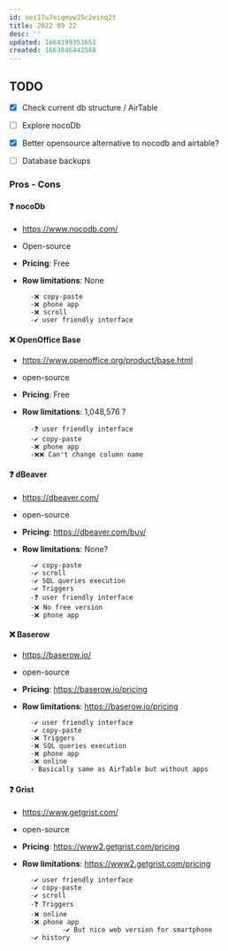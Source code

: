 ```yaml
---
id: oei17u7eiqmyw25c2einq2t
title: 2022 09 22
desc: ''
updated: 1664199353651
created: 1663846442568
---
```

## TODO

- [x]    Check current db structure / AirTable
- [ ]    Explore nocoDb
- [x]    Better opensource alternative to nocodb and airtable?
- [ ]    Database backups


### Pros - Cons

#### ❓ nocoDb

* https://www.nocodb.com/
* Open-source
* **Pricing**: Free
* **Row limitations**: None

        -❌ copy-paste
        -❌ phone app
        -❌ scroll
        -✔️ user friendly interface

#### ❌ OpenOffice Base

* https://www.openoffice.org/product/base.html
* open-source      
* **Pricing**: Free
* **Row limitations**: 1,048,576 ?

        -❓ user friendly interface
        -✔️ copy-paste
        -❌ phone app
        -❌❌ Can't change column name 

#### ❓ dBeaver

* https://dbeaver.com/
* open-source
* **Pricing**: https://dbeaver.com/buy/
* **Row limitations**: None?

        -✔️ copy-paste
        -✔️ scroll
        -✔️ SQL queries execution
        -✔️ Triggers
        -❓ user friendly interface
        -❌ No free version
        -❌ phone app

#### ❌ Baserow

* https://baserow.io/
* open-source
* **Pricing**: https://baserow.io/pricing
* **Row limitations**: https://baserow.io/pricing

        -✔️ user friendly interface
        -✔️ copy-paste
        -❌ Triggers
        -❌ SQL queries execution 
        -❌ phone app
        -❌ online
        - Basically same as AirTable but without apps

#### ❓ Grist

* https://www.getgrist.com/
* open-source
* **Pricing**: https://www2.getgrist.com/pricing
* **Row limitations**: https://www2.getgrist.com/pricing

        -✔️ user friendly interface
        -✔️ copy-paste
        -✔️ scroll
        -❓ Triggers
        -❌ online
        -❌ phone app
                -✔️ But nice web version for smartphone
        -✔️ history 
